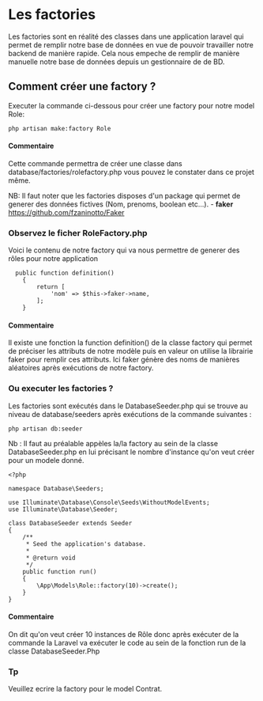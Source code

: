 # Les factories

Les factories sont en réalité des classes dans une application laravel qui permet de remplir notre base de données en vue de pouvoir travailler notre backend de manière rapide. Cela nous empeche de remplir de manière manuelle notre base de données depuis un gestionnaire de de BD. 

## Comment créer une factory ?

Executer la commande ci-dessous pour créer une factory pour notre model Role:

```shell
php artisan make:factory Role
```
#### Commentaire

Cette commande permettra de créer une classe dans database/factories/rolefactory.php
vous pouvez le constater dans ce projet même.

NB: Il faut noter que les factories disposes d'un package qui permet de generer des données fictives (Nom, prenoms, boolean etc...). - **faker** https://github.com/fzaninotto/Faker


### Observez le ficher RoleFactory.php

Voici le contenu de notre factory qui va nous permettre de generer des rôles pour notre application

```
  public function definition()
    {
        return [
            'nom' => $this->faker->name,
        ];
    }
```

#### Commentaire

Il existe une fonction la function definition() de la classe factory qui permet de préciser les attributs de notre modèle puis en valeur on utilise la librairie faker pour remplir ces attributs. Ici faker génère  des noms de manières aléatoires après exécutions de notre factory.


### Ou executer les factories ?
Les factories sont exécutés dans le DatabaseSeeder.php qui se trouve au niveau de database/seeders après exécutions de la commande suivantes : 


```shell
php artisan db:seeder
```

Nb :  Il faut au préalable appèles la/la factory au sein de la classe DatabaseSeeder.php en lui précisant le nombre d'instance qu'on veut créer pour un modele donné.

```
<?php

namespace Database\Seeders;

use Illuminate\Database\Console\Seeds\WithoutModelEvents;
use Illuminate\Database\Seeder;

class DatabaseSeeder extends Seeder
{
    /**
     * Seed the application's database.
     *
     * @return void
     */
    public function run()
    {
        \App\Models\Role::factory(10)->create();
    }
}

```

#### Commentaire

On dit qu'on veut créer 10 instances de Rôle donc après exécuter de la commande la Laravel va exécuter le code au sein de la fonction run de la classe DatabaseSeeder.Php

### Tp

Veuillez ecrire la factory pour le model Contrat.
